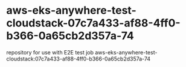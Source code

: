# aws-eks-anywhere-test-cloudstack-07c7a433-af88-4ff0-b366-0a65cb2d357a-74
repository for use with E2E test job aws-eks-anywhere-test-cloudstack:07c7a433-af88-4ff0-b366-0a65cb2d357a-74
